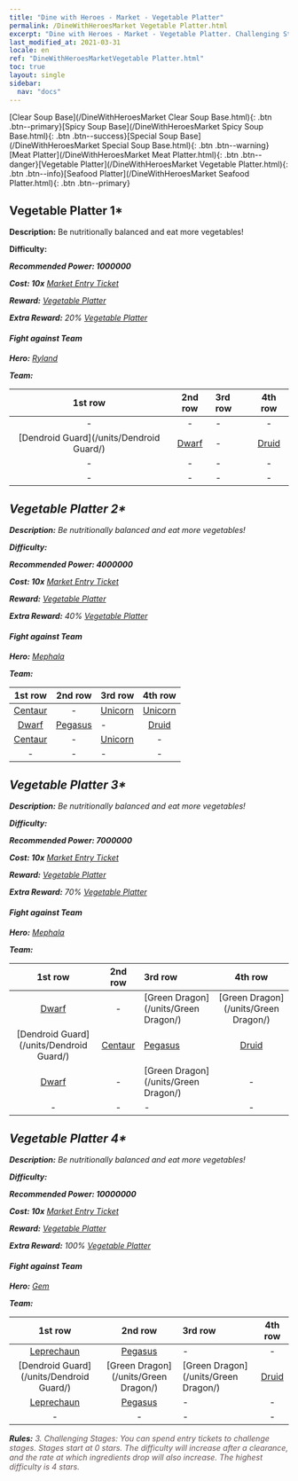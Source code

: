 ```yaml
---
title: "Dine with Heroes - Market - Vegetable Platter"
permalink: /DineWithHeroesMarket Vegetable Platter.html
excerpt: "Dine with Heroes - Market - Vegetable Platter. Challenging Stages: You can spend entry tickets to challenge stages. Stages start at 0 stars. The difficulty will increase after a clearance, and the rate at which ingredients drop will also increase."
last_modified_at: 2021-03-31
locale: en
ref: "DineWithHeroesMarketVegetable Platter.html"
toc: true
layout: single
sidebar:
  nav: "docs"
---
```


[Clear Soup Base](/DineWithHeroesMarket Clear Soup Base.html){: .btn .btn--primary}[Spicy Soup Base](/DineWithHeroesMarket Spicy Soup Base.html){: .btn .btn--success}[Special Soup Base](/DineWithHeroesMarket Special Soup Base.html){: .btn .btn--warning}[Meat Platter](/DineWithHeroesMarket Meat Platter.html){: .btn .btn--danger}[Vegetable Platter](/DineWithHeroesMarket Vegetable Platter.html){: .btn .btn--info}[Seafood Platter](/DineWithHeroesMarket Seafood Platter.html){: .btn .btn--primary}

## Vegetable Platter 1*
 **Description:** Be nutritionally balanced and eat more vegetables!

 **Difficulty:** <i class="fas fa-star"/>

 **Recommended Power: 1000000**

 **Cost: 10x** [Market Entry Ticket](/Items/con_1157/)

 **Reward:** [Vegetable Platter](/Items/con_1162/)

 **Extra Reward:** 20% [Vegetable Platter](/Items/con_1162/)

#### Fight against Team
 **Hero:** [Ryland](/heroes/Ryland/)

 **Team:**



  | 1st row | 2nd row | 3rd row | 4th row |
  |:----:|:----:|:----|:----:|
  | - | - | - | - |
  | [Dendroid Guard](/units/Dendroid Guard/) | [Dwarf](/units/Dwarf/) | - | [Druid](/units/Druid/) |
  | - | - | - | - |
  | - | - | - | - |


## Vegetable Platter 2*
 **Description:** Be nutritionally balanced and eat more vegetables!

 **Difficulty:** <i class="fas fa-star"/><i class="fas fa-star"/>

 **Recommended Power: 4000000**

 **Cost: 10x** [Market Entry Ticket](/Items/con_1157/)

 **Reward:** [Vegetable Platter](/Items/con_1162/)

 **Extra Reward:** 40% [Vegetable Platter](/Items/con_1162/)

#### Fight against Team
 **Hero:** [Mephala](/heroes/Mephala/)

 **Team:**



  | 1st row | 2nd row | 3rd row | 4th row |
  |:----:|:----:|:----|:----:|
  | [Centaur](/units/Centaur/) | - | [Unicorn](/units/Unicorn/) | [Unicorn](/units/Unicorn/) |
  | [Dwarf](/units/Dwarf/) | [Pegasus](/units/Pegasus/) | - | [Druid](/units/Druid/) |
  | [Centaur](/units/Centaur/) | - | [Unicorn](/units/Unicorn/) | - |
  | - | - | - | - |


## Vegetable Platter 3*
 **Description:** Be nutritionally balanced and eat more vegetables!

 **Difficulty:** <i class="fas fa-star"/><i class="fas fa-star"/><i class="fas fa-star"/>

 **Recommended Power: 7000000**

 **Cost: 10x** [Market Entry Ticket](/Items/con_1157/)

 **Reward:** [Vegetable Platter](/Items/con_1162/)

 **Extra Reward:** 70% [Vegetable Platter](/Items/con_1162/)

#### Fight against Team
 **Hero:** [Mephala](/heroes/Mephala/)

 **Team:**



  | 1st row | 2nd row | 3rd row | 4th row |
  |:----:|:----:|:----|:----:|
  | [Dwarf](/units/Dwarf/) | - | [Green Dragon](/units/Green Dragon/) | [Green Dragon](/units/Green Dragon/) |
  | [Dendroid Guard](/units/Dendroid Guard/) | [Centaur](/units/Centaur/) | [Pegasus](/units/Pegasus/) | [Druid](/units/Druid/) |
  | [Dwarf](/units/Dwarf/) | - | [Green Dragon](/units/Green Dragon/) | - |
  | - | - | - | - |


## Vegetable Platter 4*
 **Description:** Be nutritionally balanced and eat more vegetables!

 **Difficulty:** <i class="fas fa-star"/><i class="fas fa-star"/><i class="fas fa-star"/><i class="fas fa-star"/>

 **Recommended Power: 10000000**

 **Cost: 10x** [Market Entry Ticket](/Items/con_1157/)

 **Reward:** [Vegetable Platter](/Items/con_1162/)

 **Extra Reward:** 100% [Vegetable Platter](/Items/con_1162/)

#### Fight against Team
 **Hero:** [Gem](/heroes/Gem/)

 **Team:**



  | 1st row | 2nd row | 3rd row | 4th row |
  |:----:|:----:|:----|:----:|
  | [Leprechaun](/units/Leprechaun/) | [Pegasus](/units/Pegasus/) | - | - |
  | [Dendroid Guard](/units/Dendroid Guard/) | [Green Dragon](/units/Green Dragon/) | [Green Dragon](/units/Green Dragon/) | [Druid](/units/Druid/) |
  | [Leprechaun](/units/Leprechaun/) | [Pegasus](/units/Pegasus/) | - | - |
  | - | - | - | - |




 **Rules:** <span style="color: #645252">3. Challenging Stages: You can spend entry tickets to challenge stages. Stages start at 0 stars. The difficulty will increase after a clearance, and the rate at which ingredients drop will also increase. The highest difficulty is 4 stars.</span><br/><span style="color: #ffffff;font-size:6px">　</span><br/>

